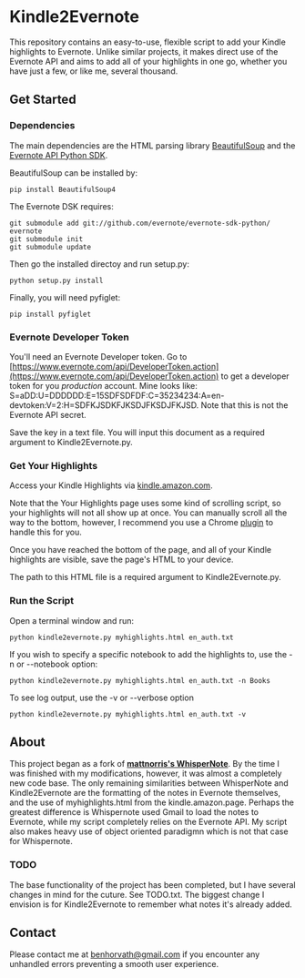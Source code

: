 # Kindle2Evernote

This repository contains an easy-to-use, flexible script to add your Kindle highlights to Evernote. Unlike similar projects, it makes direct use of the Evernote API and aims to add all of your highlights in one go, whether you have just a few, or like me, several thousand.

## Get Started

### Dependencies

The main dependencies are the HTML parsing library [BeautifulSoup](http://www.crummy.com/software/BeautifulSoup/) and the [Evernote API Python SDK](https://github.com/evernote/evernote-sdk-python).

BeautifulSoup can be installed by:

    pip install BeautifulSoup4 

The Evernote DSK requires:

	git submodule add git://github.com/evernote/evernote-sdk-python/ evernote
	git submodule init
	git submodule update

Then go the installed directoy and run setup.py:

	python setup.py install
	
Finally, you will need pyfiglet:

    pip install pyfiglet

### Evernote Developer Token

You'll need an Evernote Developer token. Go to [https://www.evernote.com/api/DeveloperToken.action](https://www.evernote.com/api/DeveloperToken.action) to get a developer token for you *production* account. Mine looks like: S=aDD:U=DDDDDD:E=15SDFSDFDF:C=35234234:A=en-devtoken:V=2:H=SDFKJSDKFJKSDJFKSDJFKJSD. Note that this is not the Evernote API secret. 

Save the key in a text file. You will input this document as a required argument to Kindle2Evernote.py.

### Get Your Highlights

Access your Kindle Highlights via [kindle.amazon.com](https://kindle.amazon.com). 

Note that the Your Highlights page uses some kind of scrolling script, so your highlights will not all show up at once. You can manually scroll all the way to the bottom, however, I recommend you use a Chrome [plugin](https://chrome.google.com/webstore/detail/auto-scroll/eochlhpceohhhfogfeladaifggikcjhk) to handle this for you.

Once you have reached the bottom of the page, and all of your Kindle highlights are visible, save the page's HTML to your device.

The path to this HTML file is a required argument to Kindle2Evernote.py.

### Run the Script

Open a terminal window and run:
   
    python kindle2evernote.py myhighlights.html en_auth.txt

If you wish to specify a specific notebook to add the highlights to, use the -n or --notebook option:

    python kindle2evernote.py myhighlights.html en_auth.txt -n Books

To see log output, use the -v or --verbose option

    python kindle2evernote.py myhighlights.html en_auth.txt -v

## About

This project began as a fork of [**mattnorris's WhisperNote**](https://github.com/mattnorris/whispernote). By the time I was finished with my modifications, however, it was almost a completely new code base. The only remaining similarities between WhisperNote and Kindle2Evernote are the formatting of the notes in Evernote themselves, and the use of myhighlights.html from the kindle.amazon.page. Perhaps the greatest difference is Whispernote used Gmail to load the notes to Evernote, while my script completely relies on the Evernote API. My script also makes heavy use of object oriented paradigmn which is not that case for Whispernote. 

### TODO
The base functionality of the project has been completed, but I have several changes in mind for the cuture. See TODO.txt. The biggest change I envision is for Kindle2Evernote to remember what notes it's already added.

## Contact

Please contact me at benhorvath@gmail.com if you encounter any unhandled errors preventing a smooth user experience.